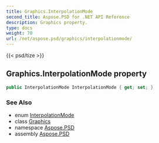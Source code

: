 ```yaml
---
title: Graphics.InterpolationMode
second_title: Aspose.PSD for .NET API Reference
description: Graphics property. 
type: docs
weight: 70
url: /net/aspose.psd/graphics/interpolationmode/
---
```

{{< psd/tize >}}
## Graphics.InterpolationMode property

```csharp
public InterpolationMode InterpolationMode { get; set; }
```

### See Also

* enum [InterpolationMode](../../interpolationmode/)
* class [Graphics](../)
* namespace [Aspose.PSD](../../graphics/)
* assembly [Aspose.PSD](../../../)


